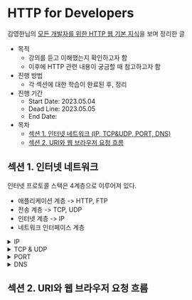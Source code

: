 # HTTP for Developers
김영한님의 [모든 개발자를 위한 HTTP 웹 기본 지식](https://www.inflearn.com/course/http-%EC%9B%B9-%EB%84%A4%ED%8A%B8%EC%9B%8C%ED%81%AC)을 보며 정리한 글

* 목적
  * 강의를 듣고 이해했는지 확인하고자 함
  * 이후에 HTTP 관련 내용이 궁금할 때 참고하고자 함
* 진행 방법
  * 각 섹션에 대한 학습이 완료된 후, 정리
* 진행 기간
  * Start Date: 2023.05.04
  * Dead Line: 2023.05.05
  * End Date: 
* 목차
  * [섹션 1. 인터넷 네트워크 (IP, TCP&UDP, PORT, DNS)](#섹션-1-인터넷-네트워크)
  * [섹션 2. URI와 웹 브라우저 요청 흐름](#섹션-2-URI와-웹-브라우저-요청-흐름)

## 섹션 1. 인터넷 네트워크

인터넷 프로토콜 스택은 4계층으로 이루어져 있다.
* 애플리케이션 계층 -> HTTP, FTP
* 전송 계층 -> TCP, UDP
* 인터넷 계층 -> IP
* 네트워크 인터페이스 계층

<details>
<summary>IP</summary>

### Internet Protocol, 인터넷이 통하는 네트워크에서 정보를 통신할 때 사용하는 규약
* 지정한 IP 주소에 데이터를 전달
* 패킷이라는 통신 단위로 데이터를 전달
  * IP 패킷에는 출발지 IP 및 목적지 IP의 정보를 포함하고 있다. 
* IP 프로토콜는 3가지의 한계를 가지고 있다. 이 한계를 해결해주는 것이 TCP
  * 한계 1: 비연결성
    * 패킷을 받을 대상이 없거나 받을 수 없는 상태여도 패킷이 전송된다.
  * 한계 2: 비신뢰성
    * 중간에 패킷이 사라지거나 패킷의 순서가 꼬여도 이에 대한 고려가 되지 않는다.
  * 한계 3 프로그램 구분:
    * 같은 IP를 사용하는 서버에서 통신하는 애플리케이션이 둘 이상일 때의 상황이 고려되지 않는다.

```
* 패킷
  * 패킷이란, 네트워크에서 데이터 전달에 형식화된 블록이다.
  * 제어정보 + 사용자 데이터로 구성된다. 
  * 더 자세한 내용은 Computer Network 정리 시에 작성
```

</details>

<details>
 <summary>TCP & UDP</summary>
 
 ### Transition Control Protocol
 * TCP 세그먼트
   * 출발지 PORT, 목적지 PORT, 전송 제어, 순서, 검증 정보 ... 등등 IP에서의 한계를 보완하는 정보들이 추가되어 있다.
 * TCP 특징
   * 연결지향 - 3 way handshake (가상 연결)
     1. 클라 -> 서버 (sync 날림)
     2. 서버 -> 클라 (ack + sync 날림)
     3. 클라 -> 서버 (ack 날림)
       * sync: 접속 요청
       * ack : 요청 수락
   * 데이터 전달 보증
      * 데이터가 전달을 받으면 전달 받았다는 정보를 다시 전달
   * 순서 보장
      * 패킷 순서에 대한 정보를 가지고 있어서, 순서대로 들어오지 않을 시에 재전송하도록 함.
 
 ### User Datagram Protocol
*  IP와 거의 같다. + PORT + 체크섬(메세지 제대로 왔는지 검증하는 데이터) 정도만 추가
* 애플리케이션에서 추가 작업이 필요
</details>


<details>
 <summary>PORT</summary>
 
 ### PORT
 TCP / IP 패킷 = IP 패킷 + TCP 세그먼트, 출발지 및 도착지에 대한 포트정보는 TCP 세그먼트에 들어있다.
 
 같은 IP 주소에서 여러 애플리케이션을 사용할 때, 프로세스를 구분하기 위해서 사용된다.
 
 `IP주소 -> 주소, Port -> 아파트 호수` 정도로 비유를 들 수 있다.
</details>


<details>
 <summary>DNS</summary>
 
 ### Domain Name System
 * IP는 기억하기 어렵고, 변경될 가능성이 있다.
 * 이를 해결하기 위해 DNS 사용.
 * DNS 서버에는 `도메인 명 - IP 주소` 정보가 있어 DNS 서버에서 도메인 명으로 도메인 IP 주소를 알 수 있다.
</details>


## 섹션 2. URI와 웹 브라우저 요청 흐름
